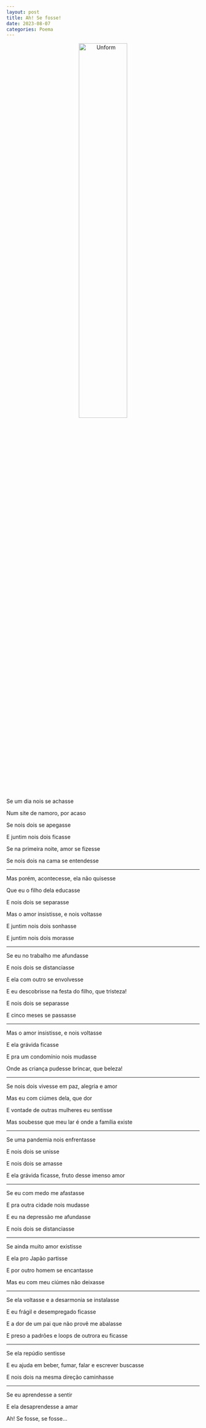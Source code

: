 ```yaml
---
layout: post
title: Ah! Se fosse!
date: 2023-08-07
categories: Poema
---
```


<p align="center">
<img src="{{ site.baseurl }}/images/2023-08-07-Ah-se-fosse.png" height="50%" width="50%" alt="Unform" />
 </p>


Se um dia nois se achasse

Num site de namoro, por acaso

Se nois dois se apegasse

E juntim nois dois ficasse

Se na primeira noite, amor se fizesse

Se nois dois na cama se entendesse

---

Mas porém, acontecesse, ela não quisesse

Que eu o filho dela educasse

E nois dois se separasse

Mas o amor insistisse, e nois voltasse

E juntim nois dois sonhasse

E juntim nois dois morasse

---

Se eu no trabalho me afundasse

E nois dois se distanciasse

E ela com outro se envolvesse

E eu descobrisse na festa do filho, que tristeza!

E nois dois se separasse

E cinco meses se passasse

---

Mas o amor insistisse, e nois voltasse

E ela grávida ficasse

E pra um condomínio nois mudasse

Onde as criança pudesse brincar, que beleza!

---

Se nois dois vivesse em paz, alegria e amor

Mas eu com ciúmes dela, que dor

E vontade de outras mulheres eu sentisse

Mas soubesse que meu lar é onde a família existe

---

Se uma pandemia nois enfrentasse

E nois dois se unisse

E nois dois se amasse

E ela grávida ficasse, fruto desse imenso amor

---

Se eu com medo me afastasse

E pra outra cidade nois mudasse

E eu na depressão me afundasse

E nois dois se distanciasse

---

Se ainda muito amor existisse

E ela pro Japão partisse

E por outro homem se encantasse

Mas eu com meu ciúmes não deixasse

---

Se ela voltasse e a desarmonia se instalasse

E eu frágil e desempregado ficasse

E a dor de um pai que não provê me abalasse

E preso a padrões e loops de outrora eu ficasse

---

Se ela repúdio sentisse

E eu ajuda em beber, fumar, falar e escrever buscasse

E nois dois na mesma direção caminhasse

---

Se eu aprendesse a sentir

E ela desaprendesse a amar

Ah! Se fosse, se fosse...